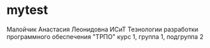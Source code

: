 # mytest
Малойчик
Анастасия
Леонидовна
ИСиТ
Тезнологии разработки программного обеспечения "ТРПО"
курс 1, группа 1, подгруппа 2
